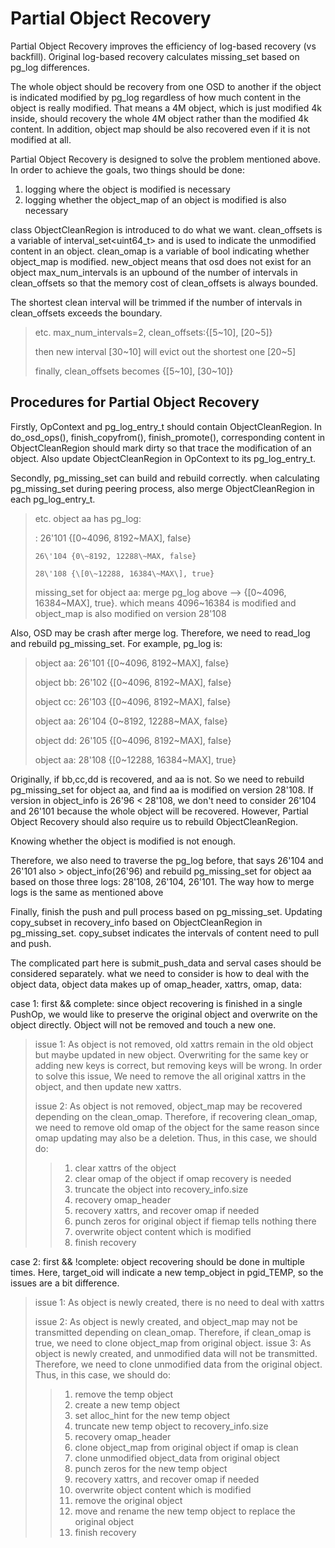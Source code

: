 # Partial Object Recovery

Partial Object Recovery improves the efficiency of log-based recovery
(vs backfill). Original log-based recovery calculates missing_set based
on pg_log differences.

The whole object should be recovery from one OSD to another if the
object is indicated modified by pg_log regardless of how much content in
the object is really modified. That means a 4M object, which is just
modified 4k inside, should recovery the whole 4M object rather than the
modified 4k content. In addition, object map should be also recovered
even if it is not modified at all.

Partial Object Recovery is designed to solve the problem mentioned
above. In order to achieve the goals, two things should be done:

1.  logging where the object is modified is necessary
2.  logging whether the object_map of an object is modified is also
    necessary

class ObjectCleanRegion is introduced to do what we want. clean_offsets
is a variable of interval_set\<uint64_t\> and is used to indicate the
unmodified content in an object. clean_omap is a variable of bool
indicating whether object_map is modified. new_object means that osd
does not exist for an object max_num_intervals is an upbound of the
number of intervals in clean_offsets so that the memory cost of
clean_offsets is always bounded.

The shortest clean interval will be trimmed if the number of intervals
in clean_offsets exceeds the boundary.

> etc. max_num_intervals=2, clean_offsets:{\[5\~10\], \[20\~5\]}
>
> then new interval \[30\~10\] will evict out the shortest one \[20\~5\]
>
> finally, clean_offsets becomes {\[5\~10\], \[30\~10\]}

## Procedures for Partial Object Recovery

Firstly, OpContext and pg_log_entry_t should contain ObjectCleanRegion.
In do_osd_ops(), finish_copyfrom(), finish_promote(), corresponding
content in ObjectCleanRegion should mark dirty so that trace the
modification of an object. Also update ObjectCleanRegion in OpContext to
its pg_log_entry_t.

Secondly, pg_missing_set can build and rebuild correctly. when
calculating pg_missing_set during peering process, also merge
ObjectCleanRegion in each pg_log_entry_t.

> 
>
> etc. object aa has pg_log:
>
> :   26\'101 {\[0\~4096, 8192\~MAX\], false}
>
>     26\'104 {0\~8192, 12288\~MAX, false}
>
>     28\'108 {\[0\~12288, 16384\~MAX\], true}
>
> missing_set for object aa: merge pg_log above \--\> {\[0\~4096,
> 16384\~MAX\], true}. which means 4096\~16384 is modified and
> object_map is also modified on version 28\'108

Also, OSD may be crash after merge log. Therefore, we need to read_log
and rebuild pg_missing_set. For example, pg_log is:

> object aa: 26\'101 {\[0\~4096, 8192\~MAX\], false}
>
> object bb: 26\'102 {\[0\~4096, 8192\~MAX\], false}
>
> object cc: 26\'103 {\[0\~4096, 8192\~MAX\], false}
>
> object aa: 26\'104 {0\~8192, 12288\~MAX, false}
>
> object dd: 26\'105 {\[0\~4096, 8192\~MAX\], false}
>
> object aa: 28\'108 {\[0\~12288, 16384\~MAX\], true}

Originally, if bb,cc,dd is recovered, and aa is not. So we need to
rebuild pg_missing_set for object aa, and find aa is modified on version
28\'108. If version in object_info is 26\'96 \< 28\'108, we don\'t need
to consider 26\'104 and 26\'101 because the whole object will be
recovered. However, Partial Object Recovery should also require us to
rebuild ObjectCleanRegion.

Knowing whether the object is modified is not enough.

Therefore, we also need to traverse the pg_log before, that says 26\'104
and 26\'101 also \> object_info(26\'96) and rebuild pg_missing_set for
object aa based on those three logs: 28\'108, 26\'104, 26\'101. The way
how to merge logs is the same as mentioned above

Finally, finish the push and pull process based on pg_missing_set.
Updating copy_subset in recovery_info based on ObjectCleanRegion in
pg_missing_set. copy_subset indicates the intervals of content need to
pull and push.

The complicated part here is submit_push_data and serval cases should be
considered separately. what we need to consider is how to deal with the
object data, object data makes up of omap_header, xattrs, omap, data:

case 1: first && complete: since object recovering is finished in a
single PushOp, we would like to preserve the original object and
overwrite on the object directly. Object will not be removed and touch a
new one.

> issue 1: As object is not removed, old xattrs remain in the old object
> but maybe updated in new object. Overwriting for the same key or
> adding new keys is correct, but removing keys will be wrong. In order
> to solve this issue, We need to remove the all original xattrs in the
> object, and then update new xattrs.
>
> issue 2: As object is not removed, object_map may be recovered
> depending on the clean_omap. Therefore, if recovering clean_omap, we
> need to remove old omap of the object for the same reason since omap
> updating may also be a deletion. Thus, in this case, we should do:
>
> > 1)  clear xattrs of the object
> > 2)  clear omap of the object if omap recovery is needed
> > 3)  truncate the object into recovery_info.size
> > 4)  recovery omap_header
> > 5)  recovery xattrs, and recover omap if needed
> > 6)  punch zeros for original object if fiemap tells nothing there
> > 7)  overwrite object content which is modified
> > 8)  finish recovery

case 2: first && !complete: object recovering should be done in multiple
times. Here, target_oid will indicate a new temp_object in pgid_TEMP, so
the issues are a bit difference.

> issue 1: As object is newly created, there is no need to deal with
> xattrs
>
> issue 2: As object is newly created, and object_map may not be
> transmitted depending on clean_omap. Therefore, if clean_omap is true,
> we need to clone object_map from original object. issue 3: As object
> is newly created, and unmodified data will not be transmitted.
> Therefore, we need to clone unmodified data from the original object.
> Thus, in this case, we should do:
>
> > 1)  remove the temp object
> > 2)  create a new temp object
> > 3)  set alloc_hint for the new temp object
> > 4)  truncate new temp object to recovery_info.size
> > 5)  recovery omap_header
> > 6)  clone object_map from original object if omap is clean
> > 7)  clone unmodified object_data from original object
> > 8)  punch zeros for the new temp object
> > 9)  recovery xattrs, and recover omap if needed
> > 10) overwrite object content which is modified
> > 11) remove the original object
> > 12) move and rename the new temp object to replace the original
> >     object
> > 13) finish recovery
